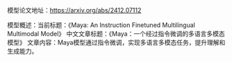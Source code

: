 模型论文地址：https://arxiv.org/abs/2412.07112

模型概述：当前标题：《Maya: An Instruction Finetuned Multilingual Multimodal Model》
中文文章标题：《Maya：一个经过指令微调的多语言多模态模型》
文章内容：Maya模型通过指令微调，实现多语言多模态任务，提升理解和生成能力。
